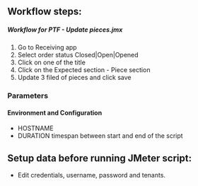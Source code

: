 ## Workflow steps:


##### Workflow for PTF - Update pieces.jmx
1. Go to Receiving app
2. Select order status Closed|Open|Opened
3. Click on one of the title
4. Click on the Expected section - Piece section
5. Update 3 filed of pieces and click save


### Parameters
#### Environment and Configuration
- HOSTNAME
- DURATION		timespan between start and end of the script

## Setup data before running JMeter script:
- Edit credentials, username, password and tenants.